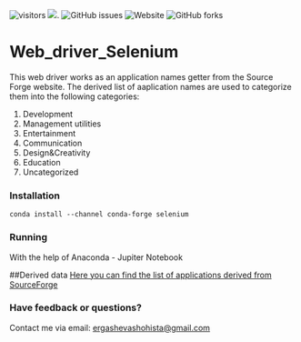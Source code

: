 ![visitors](https://visitor-badge.glitch.me/badge?page_id=page.id) 
[![](https://tokei.rs/b1/github/XAMPPRocky/tokei)](https://github.com/InnopolisUniversity/innometrics-dashboard/edit/master).
![GitHub issues](https://img.shields.io/github/issues/shaxri/NlpWithNeuralNetwork)
![Website](https://img.shields.io/website?up_color=red&up_message=Online&url=https%3A%2F%2Finnometrics.ru%2F%23innometrics-subscribe)
![GitHub forks](https://img.shields.io/github/ergashevashokhista/Web_driver_Selenium)

# Web_driver_Selenium
This web driver works as an application names getter from the Source Forge website. 
The derived list of aaplication names are used to categorize them into the following categories:
1. Development
2. Management utilities
3. Entertainment
4. Communication
5. Design&Creativity
6. Education
7. Uncategorized
### Installation
```shell
conda install --channel conda-forge selenium
```
### Running
With the help of Anaconda - Jupiter Notebook

##Derived data
[Here you can find the list of applications derived from SourceForge](https://drive.google.com/drive/folders/1YDHdUiMQA6B752jzHxsjEAsZAYHLa8Ra?usp=sharing)

### Have feedback or questions?
Contact me via email: ergashevashohista@gmail.com
